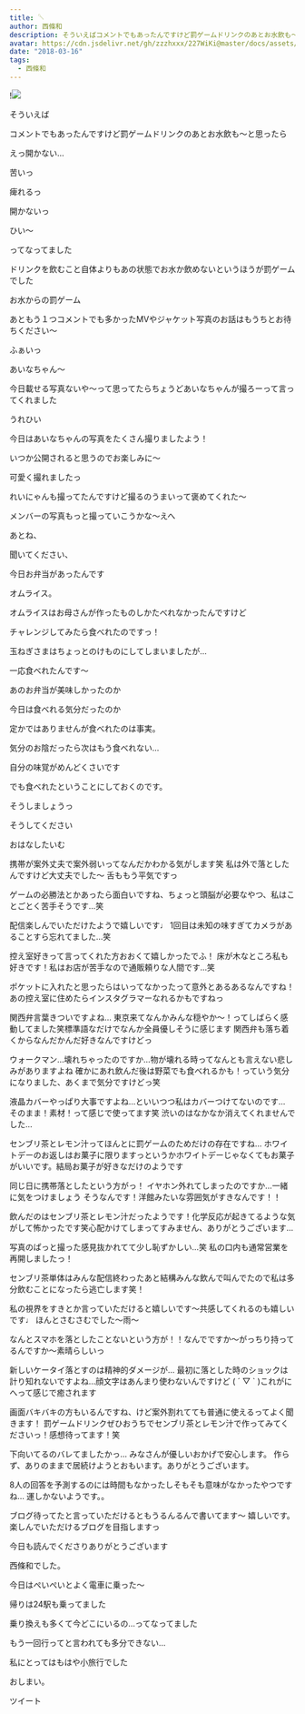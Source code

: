 ```yaml
---
title: 𓌈
author: 西條和
description: そういえばコメントでもあったんですけど罰ゲームドリンクのあとお水飲も〜と思ったらえっ開かない…苦いっ痺れるっ開かな...
avatar: https://cdn.jsdelivr.net/gh/zzzhxxx/227WiKi@master/docs/assets/photo/avatar/nagomi.jpg
date: "2018-03-16"
tags:
  - 西條和
---
```


!![](https://cdn.jsdelivr.net/gh/zzzhxxx/227WiKi-image@master/blog-image/nagomi-2018-03-16_1.jpg)










そういえば







コメントでもあったんですけど罰ゲームドリンクのあとお水飲も〜と思ったら







えっ開かない…






苦いっ



痺れるっ






開かないっ







ひい〜







ってなってました









ドリンクを飲むこと自体よりもあの状態でお水か飲めないというほうが罰ゲームでした








お水からの罰ゲーム













あともう１つコメントでも多かったMVやジャケット写真のお話はもうちとお待ちください〜

















ふぁいっ





あいなちゃん〜










今日載せる写真ないや〜って思ってたらちょうどあいなちゃんが撮ろーって言ってくれました





うれひい









今日はあいなちゃんの写真をたくさん撮りましたよう！








いつか公開されると思うのでお楽しみに〜






可愛く撮れましたっ








れいにゃんも撮ってたんですけど撮るのうまいって褒めてくれた〜







メンバーの写真もっと撮っていこうかな〜えへ









あとね、





聞いてください、






今日お弁当があったんです





オムライス。







オムライスはお母さんが作ったものしかたべれなかったんですけど








チャレンジしてみたら食べれたのですっ！









玉ねぎさまはちょっとのけものにしてしまいましたが…






一応食べれたんです〜








あのお弁当が美味しかったのか






今日は食べれる気分だったのか








定かではありませんが食べれたのは事実。







気分のお陰だったら次はもう食べれない…










自分の味覚がめんどくさいです









でも食べれたということにしておくのです。





そうしましょうっ




そうしてください 











おはなしたいむ





携帯が案外丈夫で案外弱いってなんだかわかる気がします笑
私は外で落としたんですけど大丈夫でした〜
舌ももう平気ですっ





ゲームの必勝法とかあったら面白いですね、ちょっと頭脳が必要なやつ、私はことごとく苦手そうです…笑




配信楽しんでいただけたようで嬉しいです♩
1回目は未知の味すぎてカメラがあることすら忘れてました…笑






控え室好きって言ってくれた方おおくて嬉しかったでふ！
床が木なところ私も好きです！私はお店が苦手なので通販頼りな人間です…笑







ポケットに入れたと思ったらはいってなかったって意外とあるあるなんですね！
あの控え室に住めたらインスタグラマーなれるかもですねっ





関西弁言葉きついですよね…
東京来てなんかみんな穏やか〜！ってしばらく感動してました笑標準語なだけでなんか全員優しそうに感じます
関西弁も落ち着くからなんだかんだ好きなんですけどっ







ウォークマン…壊れちゃったのですか…物が壊れる時ってなんとも言えない悲しみがありますよね
確かにあれ飲んだ後は野菜でも食べれるかも！っていう気分になりました、あくまで気分ですけどっ笑






液晶カバーやっぱり大事ですよね…といいつつ私はカバーつけてないのです…
そのまま！素材！って感じで使ってます笑
渋いのはなかなか消えてくれませんでした…







センブリ茶とレモン汁ってほんとに罰ゲームのためだけの存在ですね…
ホワイトデーのお返しはお菓子に限りますっというかホワイトデーじゃなくてもお菓子がいいです。結局お菓子が好きなだけのようです





同じ日に携帯落としたという方がっ！
イヤホン外れてしまったのですか…一緒に気をつけましょう
そうなんです！洋館みたいな雰囲気がすきなんです！！







飲んだのはセンブリ茶とレモン汁だったようです！化学反応が起きてるような気がして怖かったです笑心配かけてしまってすみません、ありがとうございます…





写真のぱっと撮った感見抜かれてて少し恥ずかしい…笑
私の口内も通常営業を再開しましたっ！







センブリ茶単体はみんな配信終わったあと結構みんな飲んで叫んでたので私は多分飲むことになったら逃亡します笑！








私の視界をすきとか言っていただけると嬉しいです〜共感してくれるのも嬉しいです♩
ほんとさむさむでした〜雨〜







なんとスマホを落としたことないという方が！！なんでですか〜がっちり持ってるんですか〜素晴らしいっ







新しいケータイ落とすのは精神的ダメージが…
最初に落とした時のショックは計り知れないですよね…顔文字はあんまり使わないんですけど
( ´ ▽ ` )これがにへって感じで癒されます






画面バキバキの方もいるんですね、けど案外割れてても普通に使えるってよく聞きます！
罰ゲームドリンクぜひおうちでセンブリ茶とレモン汁で作ってみてくださいっ！感想待ってます！笑




下向いてるのバレてましたかっ…
みなさんが優しいおかげで安心します。
作らず、ありのままで居続けようとおもいます。ありがとうございます。






8人の回答を予測するのには時間もなかったしそもそも意味がなかったやつですね…
運しかないようです。。






ブログ待ってたと言っていただけるともうるんるんで書いてます〜
嬉しいです。
楽しんでいただけるブログを目指しますっ








今日も読んでくださりありがとうございます






西條和でした。







今日はぺいぺいとよく電車に乗った〜







帰りは24駅も乗ってました






乗り換えも多くて今どこにいるの…ってなってました





もう一回行ってと言われても多分できない…








私にとってはもはや小旅行でした













おしまい。


ツイート



